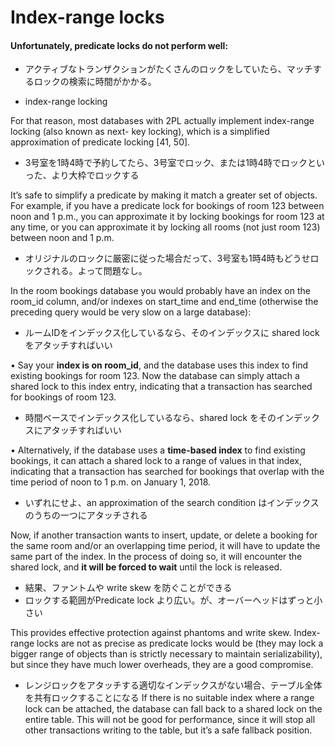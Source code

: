 # Index-range locks

#### Unfortunately, predicate locks do not perform well:

* アクティブなトランザクションがたくさんのロックをしていたら、マッチするロックの検索に時間がかかる。

* index-range locking

For that reason, most databases with 2PL actually implement index-range locking (also known as next- key locking), which is a simplified approximation of predicate locking [41, 50].

* 3号室を1時4時で予約してたら、3号室でロック、または1時4時でロックといった、より大枠でロックする

It’s safe to simplify a predicate by making it match a greater set of objects. For example, if you have a predicate lock for bookings of room 123 between noon and 1 p.m., you can approximate it by locking bookings for room 123 at any time, or you can approximate it by locking all rooms (not just room 123) between noon and 1 p.m.

* オリジナルのロックに厳密に従った場合だって、3号室も1時4時もどうせロックされる。よって問題なし。

In the room bookings database
you would probably have an index
on the room_id column,
and/or indexes
on start_time and end_time
 (otherwise the preceding query would be very slow on a large database):

* ルームIDをインデックス化しているなら、そのインデックスに shared lock をアタッチすればいい

• Say your **index is on room_id**, and the database uses this index to find existing bookings for room 123. Now the database can simply attach a shared lock to this index entry, indicating that a transaction has searched for bookings of room 123.

* 時間ベースでインデックス化しているなら、shared lock をそのインデックスにアタッチすればいい

• Alternatively, if the database uses a **time-based index** to find existing bookings, it can attach a shared lock to a range of values in that index, indicating that a transaction has searched for bookings that overlap with the time period of noon to 1 p.m. on January 1, 2018.

* いずれにせよ、an approximation of the search condition はインデックスのうちの一つにアタッチされる

Now, if another transaction wants to insert, update, or delete a booking for the same room and/or an overlapping time period,
it will have to update the same part of the index. In the process of doing so, it will encounter the shared lock, and **it will be forced to wait** until the lock is released.

* 結果、ファントムや write skew を防ぐことができる
* ロックする範囲がPredicate lock より広い。が、オーバーヘッドはずっと小さい

This provides effective protection against phantoms and write skew. Index-range locks are not as precise as predicate locks would be (they may lock a bigger range of objects than is strictly necessary to maintain serializability), but since they have much lower overheads, they are a good compromise.

* レンジロックをアタッチする適切なインデックスがない場合、テーブル全体を共有ロックすることになる
If there is no suitable index where a range lock can be attached, the database can fall back to a shared lock on the entire table. This will not be good for performance, since it will stop all other transactions writing to the table, but it’s a safe fallback position.
